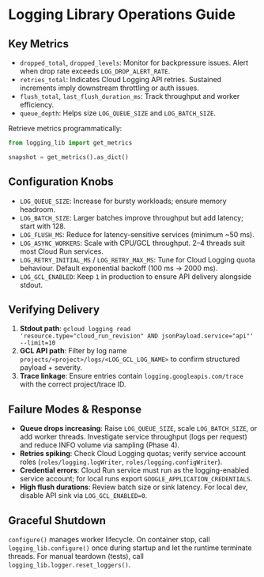 # Logging Library Operations Guide

## Key Metrics
- `dropped_total`, `dropped_levels`: Monitor for backpressure issues. Alert when drop rate exceeds `LOG_DROP_ALERT_RATE`.
- `retries_total`: Indicates Cloud Logging API retries. Sustained increments imply downstream throttling or auth issues.
- `flush_total`, `last_flush_duration_ms`: Track throughput and worker efficiency.
- `queue_depth`: Helps size `LOG_QUEUE_SIZE` and `LOG_BATCH_SIZE`.

Retrieve metrics programmatically:

```python
from logging_lib import get_metrics

snapshot = get_metrics().as_dict()
```

## Configuration Knobs
- `LOG_QUEUE_SIZE`: Increase for bursty workloads; ensure memory headroom.
- `LOG_BATCH_SIZE`: Larger batches improve throughput but add latency; start with 128.
- `LOG_FLUSH_MS`: Reduce for latency-sensitive services (minimum ~50 ms).
- `LOG_ASYNC_WORKERS`: Scale with CPU/GCL throughput. 2–4 threads suit most Cloud Run services.
- `LOG_RETRY_INITIAL_MS` / `LOG_RETRY_MAX_MS`: Tune for Cloud Logging quota behaviour. Default exponential backoff (100 ms → 2000 ms).
- `LOG_GCL_ENABLED`: Keep `1` in production to ensure API delivery alongside stdout.

## Verifying Delivery
1. **Stdout path**: `gcloud logging read 'resource.type="cloud_run_revision" AND jsonPayload.service="api"' --limit=10`
2. **GCL API path**: Filter by log name `projects/<project>/logs/<LOG_GCL_LOG_NAME>` to confirm structured payload + severity.
3. **Trace linkage**: Ensure entries contain `logging.googleapis.com/trace` with the correct project/trace ID.

## Failure Modes & Response
- **Queue drops increasing**: Raise `LOG_QUEUE_SIZE`, scale `LOG_BATCH_SIZE`, or add worker threads. Investigate service throughput (logs per request) and reduce INFO volume via sampling (Phase 4).
- **Retries spiking**: Check Cloud Logging quotas; verify service account roles (`roles/logging.logWriter`, `roles/logging.configWriter`).
- **Credential errors**: Cloud Run service must run as the logging-enabled service account; for local runs export `GOOGLE_APPLICATION_CREDENTIALS`.
- **High flush durations**: Review batch size or sink latency. For local dev, disable API sink via `LOG_GCL_ENABLED=0`.

## Graceful Shutdown
`configure()` manages worker lifecycle. On container stop, call `logging_lib.configure()` once during startup and let the runtime terminate threads. For manual teardown (tests), call `logging_lib.logger.reset_loggers()`.


